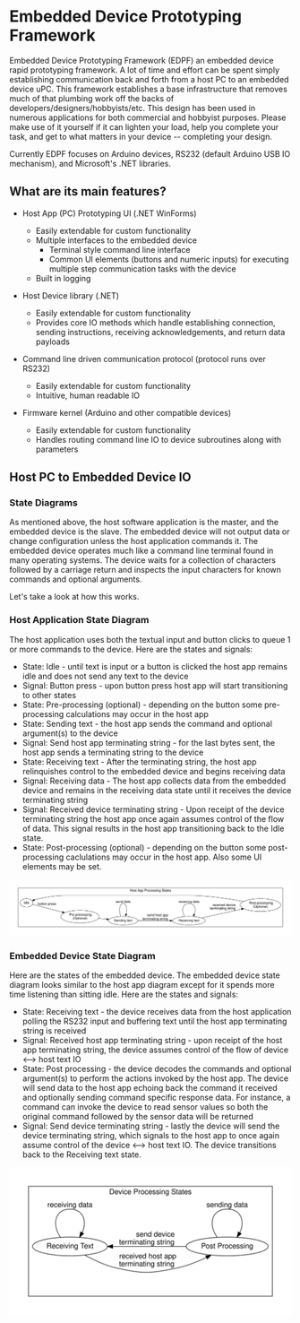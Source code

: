 # Embedded Device Prototyping Framework
Embedded Device Prototyping Framework (EDPF) an embedded device rapid prototyping framework. A lot of time and effort can be spent simply establishing communication back and forth from a host PC to an embedded device uPC.  This framework establishes a base infrastructure that removes much of that plumbing work off the backs of developers/designers/hobbyists/etc.  This design has been used in numerous applications for both commercial and hobbyist purposes.  Please make use of it yourself if it can lighten your load, help you complete your task, and get to what matters in your device -- completing your design.

Currently EDPF focuses on Arduino devices, RS232 (default Arduino USB IO mechanism), and Microsoft's .NET libraries.

## What are its main features?

* Host App (PC) Prototyping UI (.NET WinForms)
  * Easily extendable for custom functionality
  * Multiple interfaces to the embedded device
    * Terminal style command line interface
    * Common UI elements (buttons and numeric inputs) for executing multiple step communication tasks with the device
  * Built in logging

* Host Device library (.NET)
  * Easily extendable for custom functionality
  * Provides core IO methods which handle establishing connection, sending instructions, receiving acknowledgements, and return data payloads 

* Command line driven communication protocol (protocol runs over RS232)
  * Easily extendable for custom functionality
  * Intuitive, human readable IO

* Firmware kernel (Arduino and other compatible devices)
  * Easily extendable for custom functionality
  * Handles routing command line IO to device subroutines along with parameters



## Host PC to Embedded Device IO

### State Diagrams

As mentioned above, the host software application is the master, and the embedded device is the slave.  The embedded device will not output data or change configuration unless the host application commands it.  The embedded device operates much like a command line terminal found in many operating systems.  The device waits for a collection of characters followed by a carriage return and inspects the input characters for known commands and optional arguments.  

Let's take a look at how this works.


### Host Application State Diagram

The host application uses both the textual input and button clicks to queue 1 or more commands to the device.  Here are the states and signals:
* State: Idle - until text is input or a button is clicked the host app remains idle and does not send any text to the device
* Signal: Button press - upon button press host app will start transitioning to other states
* State: Pre-processing (optional) - depending on the button some pre-processing calculations may occur in the host app
* State: Sending text - the host app sends the command and optional argument(s) to the device
* Signal: Send host app terminating string - for the last bytes sent, the host app sends a terminating string to the device
* State: Receiving text - After the terminating string, the host app relinquishes control to the embedded device and begins receiving data
* Signal: Receiving data - The host app collects data from the embedded device and remains in the receiving data state until it receives the device terminating string
* Signal: Received device terminating string - Upon receipt of the device terminating string the host app once again assumes control of the flow of data.  This signal results in the host app transitioning back to the Idle state.
* State: Post-processing (optional) - depending on the button some post-processing caclulations may occur in the host app.  Also some UI elements may be set.

![Image to display](./Resources/Media/graphs/host_app_processing_states.svg)


### Embedded Device State Diagram

Here are the states of the embedded device.  The embedded device state diagram looks similar to the host app diagram except for it spends more time listening than sitting idle.  Here are the states and signals:
* State: Receiving text - the device receives data from the host application polling the RS232 input and buffering text until the host app terminating string is received
* Signal: Received host app terminating string - upon receipt of the host app terminating string, the device assumes control of the flow of device <--> host text IO
* State: Post processing - the device decodes the commands and optional argument(s) to perform the actions invoked by the host app.  The device will send data to the host app echoing back the command it received and optionally sending command specific response data.  For instance, a command can invoke the device to read sensor values so both the original command followed by the sensor data will be returned
* Signal: Send device terminating string - lastly the device will send the device terminating string, which signals to the host app to once again assume control of the device <--> host text IO.  The device transitions back to the Receiving text state.

![Image to display](./Resources/Media/graphs/device_processing_states.svg)

